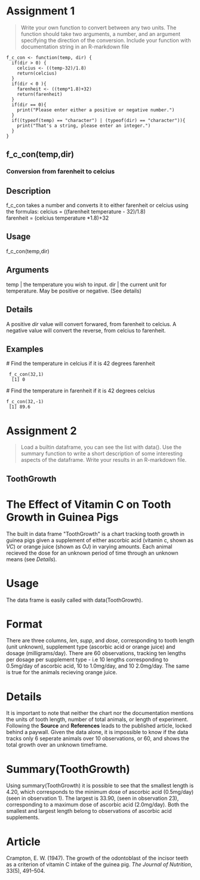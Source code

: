 # Assignment 1 
> Write your own function to convert between any two units. The function should take two arguments, a number, and an argument specifying the direction of the conversion. Include your function with documentation string in an R-markdown file
```
f_c_con <- function(temp, dir) {
  if(dir > 0) {
    celcius <- ((temp-32)/1.8)
    return(celcius)
  }
  if(dir < 0 ){
    farenheit <- ((temp*1.8)+32)
    return(farenheit)
  }
  if(dir == 0){
    print("Please enter either a positive or negative number.")
  }
  if((typeof(temp) == "character") | (typeof(dir) == "character")){
    print("That's a string, please enter an integer.")
  }
}
```
## f_c_con(temp,dir)

### Conversion from farenheit to celcius

## Description

f_c_con takes a number and converts it to either farenheit or celcius using the formulas: 
celcius = ((farenheit temperature - 32)/1.8)  
farenheit = (celcius temperature \*1.8)+32

## Usage

f_c_con(temp,dir)

## Arguments

temp | the temperature you wish to input. 
dir | the current unit for temperature. May be positive or negative. (See details)

## Details
A positive _dir_ value will convert forwared, from farenheit to celcius. A negative value will convert the reverse, from celcius to farenheit.

## Examples
\# Find the temperature in celcius if it is 42 degrees farenheit
```
 f_c_con(32,1)
  [1] 0
  ```
\# Find the temperature in farenheit if it is 42 degrees celcius
 ```
 f_c_con(32,-1)
  [1] 89.6
```

# Assignment 2
> Load a builtin dataframe, you can see the list with data(). Use the summary function to write a short description of some interesting aspects of the dataframe. Write your results in an R-markdown file.
## ToothGrowth

# The Effect of Vitamin C on Tooth Growth in Guinea Pigs

The built in data frame "ToothGrowth" is a chart tracking tooth growth in guinea pigs given a supplement of either ascorbic acid (vitamin c, shown as *VC*) or orange juice (shown as *OJ*) in varying amounts. Each animal recieved the dose for an unknown period of time through an unknown means (see *Details*).

# Usage

The data frame is easily called with data(ToothGrowth).

# Format

There are three columns, *len*, *supp*, and *dose*, corresponding to tooth length (unit unknown), supplement type (ascorbic acid or orange juice) and dosage (milligrams/day). There are 60 observations, tracking ten lengths per dosage per supplement type - i.e 10 lengths corresponding to 0.5mg/day of ascorbic acid, 10 to 1.0mg/day, and 10 2.0mg/day. The same is true for the animals recieving orange juice.

# Details

It is important to note that neither the chart nor the documentation mentions the units of tooth length, number of total animals, or length of experiment. Following the **Source** and **References** leads to the published article, locked behind a paywall. Given the data alone, it is impossible to know if the data tracks only 6 seperate animals over 10 observations, or 60, and shows the total growth over an unknown timeframe. 

# Summary(ToothGrowth)

Using summary(ToothGrowth) it is possible to see that the smallest length is 4.20, which corresponds to the minimum dose of ascorbic acid (0.5mg/day) (seen in observation 1). The largest is 33.90, (seen in observation 23),  corresponding to a maximum dose of ascorbic acid (2.0mg/day). Both the smallest and largest length belong to observations of ascorbic acid supplements.

# Article

Crampton, E. W. (1947). The growth of the odontoblast of the incisor teeth as a criterion of vitamin C intake of the guinea pig. *The Journal of Nutrition*, 33(5), 491–504.
